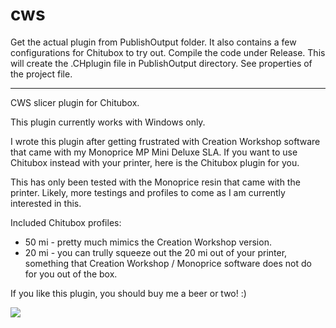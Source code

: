 # cws

Get the actual plugin from PublishOutput folder.  It also contains a few configurations for Chitubox to try out.
Compile the code under Release.  This will create the .CHplugin file in PublishOutput directory.  See properties of the project file.

-------------------------------------------------------------------------------------------------------------

CWS slicer plugin for Chitubox.

This plugin currently works with Windows only.

I wrote this plugin after getting frustrated with Creation Workshop software that came with my Monoprice MP Mini Deluxe SLA.
If you want to use Chitubox instead with your printer, here is the Chitubox plugin for you.

This has only been tested with the Monoprice resin that came with the printer.  Likely, more testings and profiles to come as I am currently interested in this.

Included Chitubox profiles:
- 50 mi - pretty much mimics the Creation Workshop version.  
- 20 mi - you can trully squeeze out the 20 mi out of your printer, something that Creation Workshop / Monoprice software does not do for you out of the box.

If you like this plugin, you should buy me a beer or two! :)

[![](https://www.paypalobjects.com/en_US/i/btn/btn_donateCC_LG.gif)](https://www.paypal.com/cgi-bin/webscr?cmd=_s-xclick&hosted_button_id=9A9J6XBHK64EJ)
